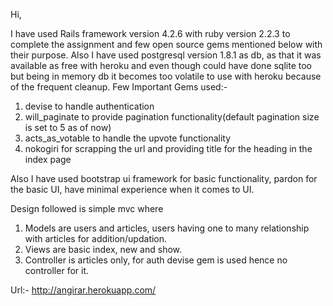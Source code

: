 Hi,

I have used Rails framework version 4.2.6 with ruby version 2.2.3 to complete the assignment and few open source gems mentioned below with their purpose. Also I have used postgresql version 1.8.1 as db, as that it was available as free with heroku and even though could have done sqlite too but being in memory db it becomes too volatile to use with heroku because of the frequent cleanup.
Few Important Gems used:-

1) devise to handle authentication
2) will_paginate to provide pagination functionality(default pagination size is set to 5 as of now)
3) acts_as_votable to handle the upvote functionality
4) nokogiri for scrapping the url and providing title for the heading in the index page

Also I have used bootstrap ui framework for basic functionality, pardon for the basic UI, have minimal experience when it comes to UI.

Design followed is simple mvc where
1) Models are users and articles, users having one to many relationship with articles for addition/updation.
2) Views are basic index, new and show.
3) Controller is articles only, for auth devise gem is used hence no controller for it. 

Url:- http://angirar.herokuapp.com/ 